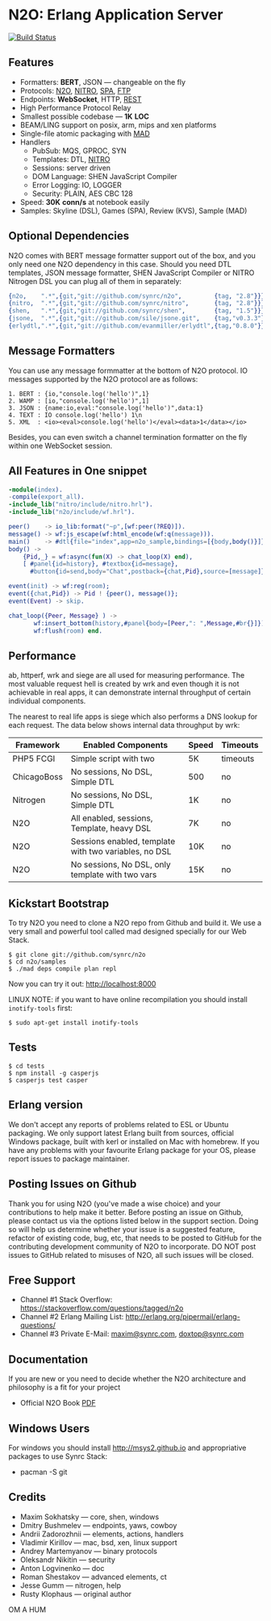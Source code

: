 N2O: Erlang Application Server
==============================

[![Build Status](https://travis-ci.org/synrc/n2o.svg?branch=master)](https://travis-ci.org/synrc/n2o)

Features
--------

* Formatters: **BERT**, JSON — changeable on the fly
* Protocols: [N2O](http://5ht.co/n2o.htm), [NITRO](http://5ht.co/n2o.htm), [SPA](http://5ht.co/n2o.htm), [FTP](http://5ht.co/ftp.htm)
* Endpoints: **WebSocket**, HTTP, [REST](http://synrc.github.io/rest)
* High Performance Protocol Relay
* Smallest possible codebase — **1K** **LOC**
* BEAM/LING support on posix, arm, mips and xen platforms
* Single-file atomic packaging with [MAD](http://synrc.github.io/mad)
* Handlers
  * PubSub: MQS, GPROC, SYN
  * Templates: DTL, [NITRO](http://synrc.github.io/nitro)
  * Sessions: server driven
  * DOM Language: SHEN JavaScript Compiler
  * Error Logging: IO, LOGGER
  * Security: PLAIN, AES CBC 128
* Speed: **30K** **conn/s** at notebook easily
* Samples: Skyline (DSL), Games (SPA), Review (KVS), Sample (MAD)

Optional Dependencies
---------------------

N2O comes with BERT message formatter support out of the box, and you only need
one N2O dependency in this case. Should you need DTL templates, JSON message formatter, 
SHEN JavaScript Compiler or NITRO Nitrogen DSL you can plug all of them in separately:

```erlang
{n2o,    ".*",{git,"git://github.com/synrc/n2o",         {tag, "2.8"}}},
{nitro,  ".*",{git,"git://github.com/synrc/nitro",       {tag, "2.8"}}},
{shen,   ".*",{git,"git://github.com/synrc/shen",        {tag, "1.5"}}},
{jsone,  ".*",{git,"git://github.com/sile/jsone.git",    {tag,"v0.3.3"}}},
{erlydtl,".*",{git,"git://github.com/evanmiller/erlydtl",{tag,"0.8.0"}}},
```

Message Formatters
------------------

You can use any message formmatter at the bottom of N2O protocol.
IO messages supported by the N2O protocol are as follows:

```
1. BERT : {io,"console.log('hello')",1}
2. WAMP : [io,"console.log('hello')",1]
3. JSON : {name:io,eval:"console.log('hello')",data:1}
4. TEXT : IO console.log('hello') 1\n
5. XML  : <io><eval>console.log('hello')</eval><data>1</data></io>
```

Besides, you can even switch a channel termination formatter on the fly
within one WebSocket session.

All Features in One snippet
---------------------------

```erlang
-module(index).
-compile(export_all).
-include_lib("nitro/include/nitro.hrl").
-include_lib("n2o/include/wf.hrl").

peer()    -> io_lib:format("~p",[wf:peer(?REQ)]).
message() -> wf:js_escape(wf:html_encode(wf:q(message))).
main()    -> #dtl{file="index",app=n2o_sample,bindings=[{body,body()}]}.
body() ->
    {Pid,_} = wf:async(fun(X) -> chat_loop(X) end),
    [ #panel{id=history}, #textbox{id=message},
      #button{id=send,body="Chat",postback={chat,Pid},source=[message]} ].

event(init) -> wf:reg(room);
event({chat,Pid}) -> Pid ! {peer(), message()};
event(Event) -> skip.

chat_loop({Peer, Message} ) ->
       wf:insert_bottom(history,#panel{body=[Peer,": ",Message,#br{}]}),
       wf:flush(room) end.
```

Performance
-----------

ab, httperf, wrk and siege are all used for measuring performance. 
The most valuable request hell is created by wrk and even though it 
is not achievable in real apps, it can demonstrate internal throughput 
of certain individual components. 

The nearest to real life apps is siege which also performs a DNS lookup
for each request. The data below shows internal data throughput by wrk:

| Framework | Enabled Components | Speed | Timeouts |
|-----------|--------------------|-------|----------|
| PHP5 FCGI | Simple script with two <?php print "OK"; ?> | 5K | timeouts |
| ChicagoBoss| No sessions, No DSL, Simple DTL | 500 | no |
| Nitrogen  | No sessions, No DSL, Simple DTL | 1K | no |
| N2O       | All enabled, sessions, Template, heavy DSL | 7K | no |
| N2O       | Sessions enabled, template with two variables, no DSL | 10K | no |
| N2O       | No sessions, No DSL, only template with two vars | 15K | no |

Kickstart Bootstrap
-------------------

To try N2O you  need to clone a N2O repo from Github and build it.
We use a very small and powerful tool called mad designed specially for our Web Stack.

    $ git clone git://github.com/synrc/n2o
    $ cd n2o/samples
    $ ./mad deps compile plan repl

Now you can try it out: [http://localhost:8000](http://localhost:8000)

LINUX NOTE: if you want to have online recompilation you should install `inotify-tools` first:

    $ sudo apt-get install inotify-tools

Tests
-----

    $ cd tests
    $ npm install -g casperjs
    $ casperjs test casper

Erlang version
--------------

We don't accept any reports of problems related to ESL or Ubuntu packaging.
We only support latest Erlang built from sources, official Windows package,
built with kerl or installed on Mac with homebrew. If you have any problems
with your favourite Erlang package for your OS, please report issues
to package maintainer.

Posting Issues on Github
-------

Thank you for using N2O (you've made a wise choice) and your contributions
to help make it better. Before posting an issue on Github, please contact
us via the options listed below in the support section. Doing so will
help us determine whether your issue is a suggested feature, refactor
of existing code, bug, etc, that needs to be posted to GitHub for the
contributing development community of N2O to incorporate. DO NOT post
issues to GitHub related to misuses of N2O, all such issues will be closed.

Free Support
------------

* Channel #1 Stack Overflow: https://stackoverflow.com/questions/tagged/n2o
* Channel #2 Erlang Mailing List: http://erlang.org/pipermail/erlang-questions/
* Channel #3 Private E-Mail: maxim@synrc.com, doxtop@synrc.com

Documentation
-------

If you are new or you need to decide whether the N2O architecture
and philosophy is a fit for your project

* Official N2O Book [PDF](http://synrc.space/apps/n2o/doc/book.pdf)

Windows Users
-------------

For windows you should install http://msys2.github.io and
appropriative packages to use Synrc Stack:

* pacman -S git

Credits
-------

* Maxim Sokhatsky — core, shen, windows
* Dmitry Bushmelev — endpoints, yaws, cowboy
* Andrii Zadorozhnii — elements, actions, handlers
* Vladimir Kirillov — mac, bsd, xen, linux support
* Andrey Martemyanov — binary protocols
* Oleksandr Nikitin — security
* Anton Logvinenko — doc
* Roman Shestakov — advanced elements, ct
* Jesse Gumm — nitrogen, help
* Rusty Klophaus — original author

OM A HUM
